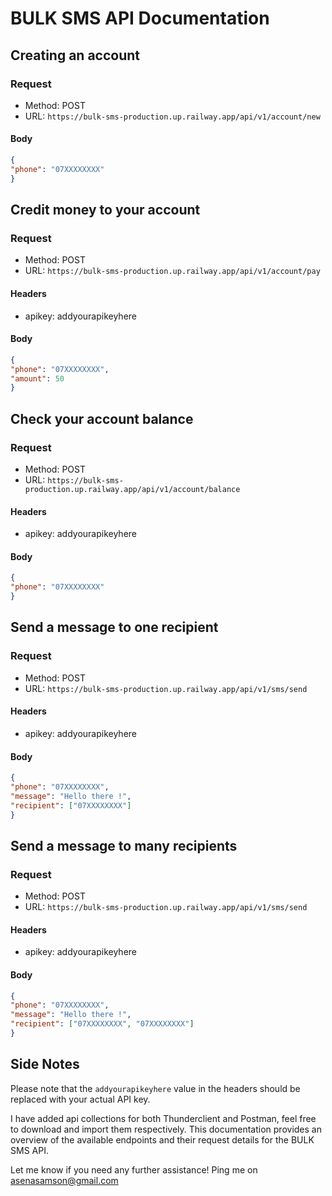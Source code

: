 # BULK SMS API Documentation

## Creating an account

### Request

- Method: POST
- URL: `https://bulk-sms-production.up.railway.app/api/v1/account/new`

#### Body

```json
{
"phone": "07XXXXXXXX"
}
```

## Credit money to your account

### Request

- Method: POST
- URL: `https://bulk-sms-production.up.railway.app/api/v1/account/pay`

#### Headers

- apikey: addyourapikeyhere

#### Body

```json
{
"phone": "07XXXXXXXX",
"amount": 50
}
```

## Check your account balance

### Request

- Method: POST
- URL: `https://bulk-sms-production.up.railway.app/api/v1/account/balance`

#### Headers

- apikey: addyourapikeyhere

#### Body

```json
{
"phone": "07XXXXXXXX"
}
```

## Send a message to one recipient

### Request

- Method: POST
- URL: `https://bulk-sms-production.up.railway.app/api/v1/sms/send`

#### Headers

- apikey: addyourapikeyhere

#### Body

```json
{
"phone": "07XXXXXXXX",
"message": "Hello there !",
"recipient": ["07XXXXXXXX"]
}
```

## Send a message to many recipients

### Request

- Method: POST
- URL: `https://bulk-sms-production.up.railway.app/api/v1/sms/send`

#### Headers

- apikey: addyourapikeyhere

#### Body

```json
{
"phone": "07XXXXXXXX",
"message": "Hello there !",
"recipient": ["07XXXXXXXX", "07XXXXXXXX"]
}
```



## Side Notes
Please note that the `addyourapikeyhere` value in the headers should be replaced with your actual API key.

I have added api collections for both Thunderclient and Postman, feel free to download and import them respectively.
This documentation provides an overview of the available endpoints and their request details for the BULK SMS API.

Let me know if you need any further assistance!
Ping me on asenasamson@gmail.com

